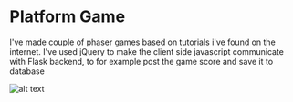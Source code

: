 
# Platform Game


I've made couple of phaser games based on tutorials i've found on the internet.
I've used jQuery to make the client side javascript communicate with Flask backend, to for example post the game score and save it to database


![alt text](https://raw.githubusercontent.com/thecodebasesite/platform-game/master/docs/platform_game.png)


